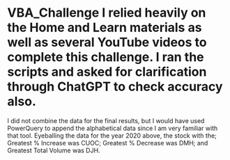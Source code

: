 # VBA_Challenge  I relied heavily on the Home and Learn materials as well as several YouTube videos to complete this challenge.  I ran the scripts and asked for clarification through ChatGPT to check accuracy also.
I did not combine the data for the final results, but I would have used PowerQuery to append the alphabetical data since I am very familiar with that tool.  Eyeballing the data for the year 2020 above, the stock with the; Greatest % Increase was CUOC; Greatest % Decrease was DMH; and Greatest Total Volume was DJH.
